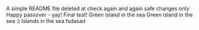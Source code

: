 A simple README file
deleted at
check again
and again
safe changes only
Happy passover - yay!
Final test!
Green island in the sea
Green island in the sea :)
Islands in the sea
fsdasad
